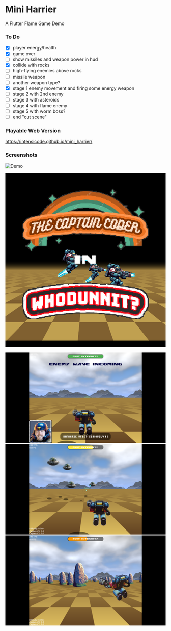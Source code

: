 # Mini Harrier

A Flutter Flame Game Demo

### To Do

- [x] player energy/health
- [x] game over
- [ ] show missiles and weapon power in hud
- [x] collide with rocks
- [ ] high-flying enemies above rocks
- [ ] missile weapon
- [ ] another weapon type?
- [x] stage 1 enemy movement and firing some energy weapon
- [ ] stage 2 with 2nd enemy
- [ ] stage 3 with asteroids
- [ ] stage 4 with flame enemy
- [ ] stage 5 with worm boss?
- [ ] end "cut scene"

### Playable Web Version

https://intensicode.github.io/mini_harrier/

### Screenshots

![Demo](images/demo.gif)

![Title](images/title.png)

![Screenshot 1](images/snap1.png)
![Screenshot 2](images/snap2.png)
![Screenshot 3](images/snap3.png)
